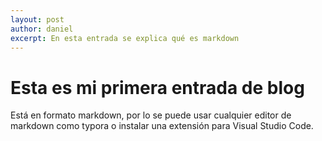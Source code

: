 ```yaml
---
layout: post
author: daniel
excerpt: En esta entrada se explica qué es markdown
---
```

# Esta es mi primera entrada de blog
Está en formato markdown, por lo se puede usar cualquier editor de markdown como typora o instalar una extensión para Visual Studio Code.
